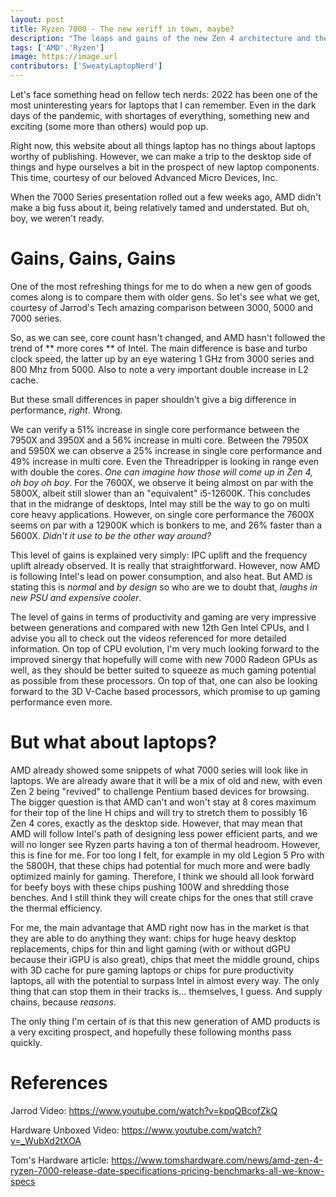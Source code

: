 ```yaml
---
layout: post
title: Ryzen 7000 - The new xeriff in town, maybe?
description: "The leaps and gains of the new Zen 4 architecture and the potential prospects for laptops"
tags: ['AMD'.'Ryzen']
image: https://image.url
contributors: ['SweatyLaptopNerd'] 
---
```


Let's face something head on fellow tech nerds: 2022 has been one of the most uninteresting years for laptops that I can remember. Even in the dark days of the pandemic, with shortages of everything, something new and exciting (some more than others) would pop up.

Right now, this website about all things laptop has no things about laptops worthy of publishing. However, we can make a trip to the desktop side of things and hype ourselves a bit in the prospect of new laptop components. This time, courtesy of our beloved Advanced Micro Devices, Inc.

When the 7000 Series presentation rolled out a few weeks ago, AMD didn't make a big fuss about it, being relatively tamed and understated. But oh, boy, we weren't ready.

# Gains, Gains, Gains

One of the most refreshing things for me to do when a new gen of goods comes along is to compare them with older gens. So let's see what we get, courtesy of Jarrod's Tech amazing comparison between 3000, 5000 and 7000 series.

So, as we can see, core count hasn't changed, and AMD hasn't followed the trend of ** more cores ** of Intel. The main difference is base and turbo clock speed, the latter up by an eye watering 1 GHz from 3000 series and 800 Mhz from 5000.
Also to note a very important double increase in L2 cache.

But these small differences in paper shouldn't give a big difference in performance, *right*. Wrong.

We can verify a 51% increase in single core performance between the 7950X and 3950X and a 56% increase in multi core. Between the 7950X and 5950X we can observe a 25% increase in single core performance and 49% increase in multi core. Even the Threadripper is looking in range even with double the cores. *One can imagine how those will come up in Zen 4, oh boy oh boy*.
For the 7600X, we observe it being almost on par with the 5800X, albeit still slower than an "equivalent" i5-12600K. This concludes that in the midrange of desktops, Intel may still be the way to go on multi core heavy applications. However, on single core performance the 7600X seems on par with a 12900K which is bonkers to me, and 26% faster than a 5600X. *Didn't it use to be the other way around?*

This level of gains is explained very simply: IPC uplift and the frequency uplift already observed. It is really that straightforward. However, now AMD is following Intel's lead on power consumption, and also heat. But AMD is stating this is *normal* and *by design* so who are we to doubt that, *laughs in new PSU and expensive cooler*.

The level of gains in terms of productivity and gaming are very impressive between generations and compared with new 12th Gen Intel CPUs, and I advise you all to check out the videos referenced for more detailed information.
On top of CPU evolution, I'm very much looking forward to the improved sinergy that hopefully will come with new 7000 Radeon GPUs as well, as they should be better suited to squeeze as much gaming potential as possible from these processors.
On top of that, one can also be looking forward to the 3D V-Cache based processors, which promise to up gaming performance even more.


# But what about laptops?

AMD already showed some snippets of what 7000 series will look like in laptops. We are already aware that it will be a mix of old and new, with even Zen 2 being "revived" to challenge Pentium based devices for browsing.
The bigger question is that AMD can't and won't stay at 8 cores maximum for their top of the line H chips and will try to stretch them to possibly 16 Zen 4 cores, exactly as the desktop side.
However, that may mean that AMD will follow Intel's path of designing less power efficient parts, and we will no longer see Ryzen parts having a ton of thermal headroom. However, this is fine for me.
For too long I felt, for example in my old Legion 5 Pro with the 5800H, that these chips had potential for much more and were badly optimized mainly for gaming.
Therefore, I think we should all look forward for beefy boys with these chips pushing 100W and shredding those benches. And I still think they will create chips for the ones that still crave the thermal efficiency.

For me, the main advantage that AMD right now has in the market is that they are able to do anything they want: chips for huge heavy desktop replacements, chips for thin and light gaming (with or without dGPU because their iGPU is also great), chips that meet the middle ground, chips with 3D cache for pure gaming laptops or chips for pure productivity laptops, all with the potential to surpass Intel in almost every way. The only thing that can stop them in their tracks is... themselves, I guess. And supply chains, because *reasons*.

The only thing I'm certain of is that this new generation of AMD products is a very exciting prospect, and hopefully these following months pass quickly.






# References

Jarrod Video: https://www.youtube.com/watch?v=kpqQBcofZkQ

Hardware Unboxed Video: https://www.youtube.com/watch?v=_WubXd2tXOA

Tom's Hardware article: https://www.tomshardware.com/news/amd-zen-4-ryzen-7000-release-date-specifications-pricing-benchmarks-all-we-know-specs

